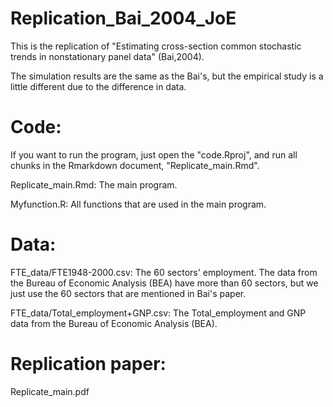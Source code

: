 # Replication_Bai_2004_JoE

This is the replication of "Estimating cross-section common stochastic trends in nonstationary panel data" (Bai,2004).

The simulation results are the same as the Bai's, but the empirical study is a little different due to the difference in data.

# Code:
If you want to run the program, just open the "code.Rproj", and run all chunks in the Rmarkdown document, "Replicate_main.Rmd".

Replicate_main.Rmd:     The main program.

Myfunction.R:     All functions that are used in the main program.

# Data: 
FTE_data/FTE1948-2000.csv:     The 60 sectors' employment. The data from the Bureau of Economic Analysis (BEA) have more than 60 sectors, but we just use the 60 sectors that are mentioned in Bai's paper.

FTE_data/Total_employment+GNP.csv:    The Total_employment and GNP data from the Bureau of Economic Analysis (BEA).

# Replication paper:
Replicate_main.pdf

